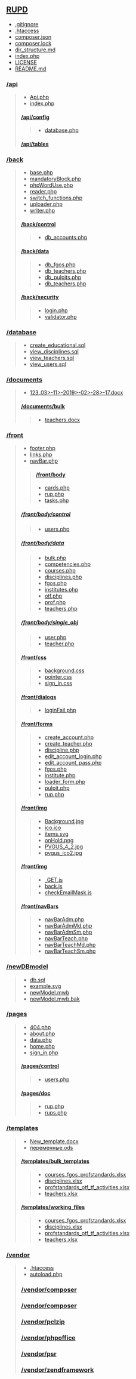 ## [RUPD](/)
- [.gitignore](/.gitignore)
- [.htaccess](/.htaccess)
- [composer.json](/composer.json)
- [composer.lock](/composer.lock)
- [dir_structure.md](/dir_structure.md)
- [index.php](/index.php)
- [LICENSE](/LICENSE)
- [README.md](/README.md)

### [/api](/api)
>- [Api.php](/api/Api.php)
>- [index.php](/api/index.php)
>#### [/api/config](/api/config)
>>- [database.php](/api/config/database.php)
>#### [/api/tables](/api/tables)

### [/back](/back)
>- [base.php](/back/base.php)
>- [mandatoryBlock.php](/back/mandatoryBlock.php)
>- [phpWordUse.php](/back/phpWordUse.php)
>- [reader.php](/back/reader.php)
>- [switch_functions.php](/back/switch_functions.php)
>- [uploader.php](/back/uploader.php)
>- [writer.php](/back/writer.php)
>#### [/back/control](/back/control)
>>- [db_accounts.php](/back/control/db_accounts.php)
>#### [/back/data](/back/data)
>>- [db_fgos.php](/back/data/db_fgos.php)
>>- [db_teachers.php](/back/data/db_teachers.php)
>>- [db_pulpits.php](/back/data/db_pulpits.php)
>>- [db_teachers.php](/back/data/db_teachers.php)
>#### [/back/security](/back/security)
>>- [login.php](/back/security/login.php)
>>- [validator.php](/back/security/validator.php)

### [/database](/database)
>- [create_educational.sql](/database/create_educational.sql)
>- [view_disciplines.sql](/database/view_disciplines.sql)
>- [view_teachers.sql](/database/view_teachers.sql)
>- [view_users.sql](/database/view_users.sql)

### [/documents](/documents)
>- [123_03>-11>-2019>-02>-28>-17.docx](/documents/123_03>-11>-2019>-02>-28>-17.docx)
>#### [/documents/bulk](/documents/bulk)
>>- [teachers.docx](/documents/bulk/teachers.docx)

### [/front](/front)
>- [footer.php](/front/footer.php)
>- [links.php](/front/links.php)
>- [navBar.php](/front/navBar.php)
>>#### [/front/body](/front/body)
>>- [cards.php](/front/body/cards.php)
>>- [rup.php](/front/body/rup.php)
>>- [tasks.php](/front/body/tasks.php)
>##### [/front/body/control](/front/body/control)
>>- [users.php](/front/body/control/users.php)
>##### [/front/body/data](/front/body/data)
>>- [bulk.php](/front/body/data/bulk.php)
>>- [competencies.php](/front/body/data/competencies.php)
>>- [courses.php](/front/body/data/courses.php)
>>- [disciplines.php](/front/body/data/disciplines.php)
>>- [fgos.php](/front/body/data/fgos.php)
>>- [institutes.php](/front/body/data/institutes.php)
>>- [otf.php](/front/body/data/otf.php)
>>- [prof.php](/front/body/data/prof.php)
>>- [teachers.php](/front/body/data/teachers.php)
>##### [/front/body/single_obj](/front/body/single_obj)
>>- [user.php](/front/body/single_obj/user.php)
>>- [teacher.php](/front/body/single_obj/teacher.php)
>#### [/front/css](/front/css)
>>- [background.css](/front/css/background.css)
>>- [pointer.css](/front/css/pointer.css)
>>- [sign_in.css](/front/css/sign_in.css)
>#### [/front/dialogs](/front/dialogs)
>>- [loginFail.php](/front/dialogs/loginFail.php)
>#### [/front/forms](/front/forms)
>>- [create_account.php](/front/forms/create_account.php)
>>- [create_teacher.php](/front/forms/create_teacher.php)
>>- [discipline.php](/front/forms/discipline.php)
>>- [edit_account_login.php](/front/forms/edit_account_login.php)
>>- [edit_account_pass.php](/front/forms/edit_account_pass.php)
>>- [fgos.php](/front/forms/fgos.php)
>>- [institute.php](/front/forms/institute.php)
>>- [loader_form.php](/front/forms/loader_form.php)
>>- [pulpit.php](/front/forms/pulpit.php)
>>- [rup.php](/front/forms/rup.php)
>#### [/front/img](/front/img)
>>- [Background.jpg](/front/img/Background.jpg)
>>- [ico.ico](/front/img/ico.ico)
>>- [items.svg](/front/img/items.svg)
>>- [onHold.png](/front/img/Background.png)
>>- [PVGUS_4_2.jpg](/front/img/PVGUS_4_2.jpg)
>>- [pvgus_ico2.jpg](/front/img/pvgus_ico2.jpg)
>#### [/front/img](/front/js)
>>- [_GET.js](/front/js/_GET.js)
>>- [back.js](/front/js/back.js)
>>- [checkEmailMask.js](/front/js/checkEmailMask.js)
>#### [/front/navBars](/front/navBars)
>>- [navBarAdm.php](/front/navBars/navBarAdm.php)
>>- [navBarAdmMd.php](/front/navBars/navBarAdmMd.php)
>>- [navBarAdmSm.php](/front/navBars/navBarAdmSm.php)
>>- [navBarTeach.php](/front/navBars/navBarTeach.php)
>>- [navBarTeachMd.php](/front/navBars/navBarTeachMd.php)
>>- [navBarTeachSm.php](/front/navBars/navBarTeachSm.php)

### [/newDBmodel](/newDBmodel)
>- [db.sql](/newDBmodel/db.sql)
>- [example.svg](/newDBmodel/example.svg)
>- [newModel.mwb](/newDBmodel/newModel.mwb)
>- [newModel.mwb.bak](/newDBmodel/newModel.mwb.bak)

### [/pages](/pages)
>- [404.php](/pages/404.php)
>- [about.php](/pages/about.php)
>- [data.php](/pages/data.php)
>- [home.php](/pages/home.php)
>- [sign_in.php](/pages/sign_in.php)
>#### [/pages/control](/pages/control) 
>>- [users.php](/pages/control/users.php)
>#### [/pages/doc](/pages/doc) 
>>- [rup.php](/pages/doc/rup.php)
>>- [rups.php](/pages/doc/rups.php)

### [/templates](/templates)
>- [New_template.docx](/templates/New_template.docx)
>- [переменные.ods](/templates/New_template.docx)
>#### [/templates/bulk_templates](/templates/bulk_templates)
>>- [courses_fgos_profstandards.xlsx](/templates/bulk_templates/courses_fgos_profstandards.xlsx)
>>- [disciplines.xlsx](/templates/bulk_templates/disciplines.xlsx)
>>- [profstandards_otf_tf_activities.xlsx](/templates/bulk_templates/profstandards_otf_tf_activities.xlsx)
>>- [teachers.xlsx](/templates/bulk_templates/teachers.xlsx)
>#### [/templates/working_files](/templates/working_files)
>>- [courses_fgos_profstandards.xlsx](/templates/working_files/courses_fgos_profstandards.xlsx)
>>- [disciplines.xlsx](/templates/working_files/disciplines.xlsx)
>>- [profstandards_otf_tf_activities.xlsx](/templates/working_files/profstandards_otf_tf_activities.xlsx)
>>- [teachers.xlsx](/templates/working_files/teachers.xlsx)

### [/vendor](/vendor)
>- [.htaccess](/vendor/.htaccess)
>- [autoload.php](/vendor/autoload.php)
>### [/vendor/composer](/vendor/composer)
>### [/vendor/composer](/vendor/markbaker)
>### [/vendor/pclzip](/vendor/pclzip/pclzip)
>### [/vendor/phpoffice](/vendor/phpoffice)
>### [/vendor/psr](/vendor/psr/simple>-cache)
>### [/vendor/zendframework](/vendor/zendframework/zend>-escaper)